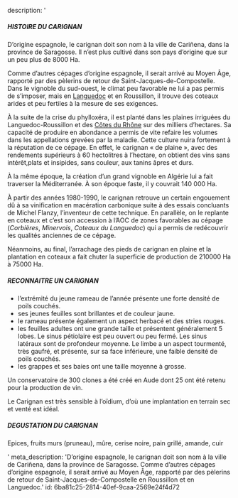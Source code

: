 description: '<h5>HISTOIRE DU CARIGNAN</h5><p>D’origine espagnole, le carignan doit son nom à la ville de Cariñena, dans la province de Saragosse. Il n’est plus cultivé dans son pays d’origine que sur un peu plus de 8000 Ha.</p><p>Comme d’autres cépages d’origine espagnole, il serait arrivé au Moyen Âge, rapporté par des pèlerins de retour de Saint-Jacques-de-Compostelle. Dans le vignoble du sud-ouest, le climat peu favorable ne lui a pas permis de s’imposer, mais en <a href="/fr/region/languedoc/">Languedoc</a> et en Roussillon, il trouve des coteaux arides et peu fertiles à la mesure de ses exigences.</p><p>À la suite de la crise du phylloxéra, il est planté dans les plaines irriguées du Languedoc-Roussillon et des <a href="/fr/region/cotes-du-rhone/">Côtes du Rhône</a> sur des milliers d’hectares. Sa capacité de produire en abondance a permis de vite refaire les volumes dans les appellations grevées par la maladie. Cette culture nuira fortement à la réputation de ce cépage. En effet, le carignan « de plaine », avec des rendements supérieurs à 60 hectolitres à l’hectare, on obtient des vins sans intérêt,plats et insipides, sans couleur, aux tanins âpres et durs.</p><p>À la même époque, la création d’un grand vignoble en Algérie lui a fait traverser la Méditerranée. À son époque faste, il y couvrait 140 000 Ha.</p><p>À partir des années 1980-1990, le carignan retrouve un certain engouement dû à sa vinification en macération carbonique suite à des essais concluants de Michel Flanzy, l’inventeur de cette technique. En parallèle, on le replante en coteaux et c’est son accession à l’AOC de zones favorables au cépage (<em>Corbières</em>, <em>Minervois</em>, <em>Coteaux du Languedoc</em>) qui a permis de redécouvrir les qualités anciennes de ce cépage.&nbsp;</p><p>Néanmoins, au final, l’arrachage des pieds de carignan en plaine et la plantation en coteaux a fait chuter la superficie de production de 210000 Ha à 75000 Ha.</p><h5>RECONNAITRE UN CARIGNAN</h5><ul><li>l’extrémité du jeune rameau de l’année présente une forte densité de poils couchés.<br></li><li>ses jeunes feuilles sont brillantes et de couleur jaune.<br></li><li>le rameau présente également un aspect herbacé et des stries rouges.<br></li><li>les feuilles adultes ont une grande taille et présentent généralement 5 lobes. Le sinus pétiolaire est peu ouvert ou peu fermé. Les sinus latéraux sont de profondeur moyenne. Le limbe a un aspect tourmenté, très gaufré, et présente, sur sa face inférieure, une faible densité de poils couchés.<br></li><li>les grappes et ses baies ont une taille moyenne à grosse.<br></li></ul><p>Un conservatoire de 300 clones a été créé en Aude dont 25 ont été retenu pour la production de vin.</p><p>Le Carignan est très sensible à l’oïdium, d’où une implantation en terrain sec et venté est idéal.</p><h5>DEGUSTATION DU CARIGNAN</h5><p>Epices, fruits murs (pruneau), mûre, cerise noire, pain grillé, amande, cuir</p>'
meta_description: 'D’origine espagnole, le carignan doit son nom à la ville de Cariñena, dans la province de Saragosse. Comme d’autres cépages d’origine espagnole, il serait arrivé au Moyen Âge, rapporté par des pèlerins de retour de Saint-Jacques-de-Compostelle en Roussillon et en Languedoc.'
id: 6ba81c25-2814-40ef-9caa-2569e24f4d72
